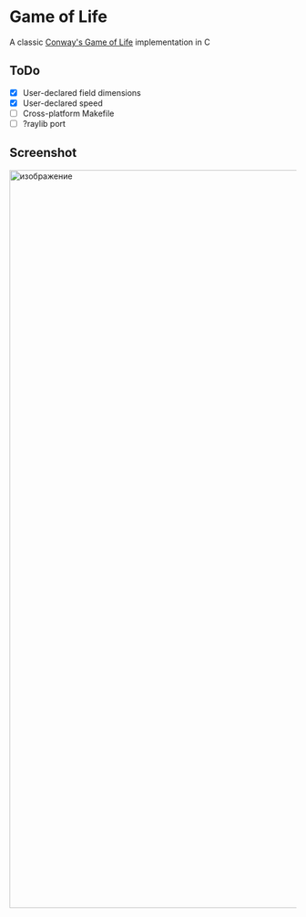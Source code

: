 # Game of Life
A classic [Conway's Game of Life](https://en.wikipedia.org/wiki/Conway's_Game_of_Life) implementation in C

## ToDo
- [x] User-declared field dimensions
- [x] User-declared speed
- [ ] Cross-platform Makefile
- [ ] ?raylib port

## Screenshot
<img width="1294" alt="изображение" src="https://github.com/user-attachments/assets/74e05854-6e6f-4b32-af35-d5af9346eba9" />
